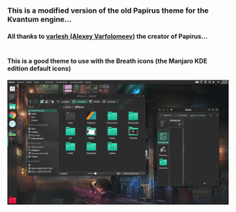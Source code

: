 ### This is a modified version of the old Papirus theme for the Kvantum engine...
#### All thanks to [varlesh (Alexey Varfolomeev)](https://github.com/varlesh) the creator of Papirus...
#
#### This is a good theme to use with the Breath icons (the Manjaro KDE edition default icons)

![Preview](preview.png)
